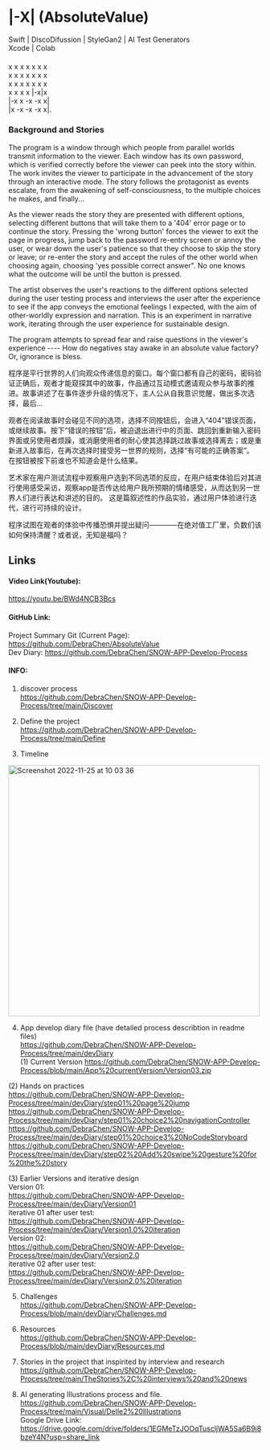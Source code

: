####    
####   
####   
#   |-X|   (AbsoluteValue)  
  
Swift | DiscoDifussion | StyleGan2 | AI Test Generators  
Xcode | Colab  
  
#### 
x x x x x x x  
x x x x x x x  
x x x x x x x  
x x x x |-x|x  
|-x x -x -x x|  
|x -x -x -x x|. 
  
  
  
  
 
### Background and Stories

The program is a window through which people from parallel worlds transmit information to the viewer. Each window has its own password, which is verified correctly before the viewer can peek into the story within. The work invites the viewer to participate in the advancement of the story through an interactive mode. The story follows the protagonist as events escalate, from the awakening of self-consciousness, to the multiple choices he makes, and finally... 

As the viewer reads the story they are presented with different options, selecting different buttons that will take them to a '404' error page or to continue the story. Pressing the 'wrong button' forces the viewer to exit the page in progress, jump back to the password re-entry screen or annoy the user, or wear down the user's patience so that they choose to skip the story or leave; or re-enter the story and accept the rules of the other world when choosing again, choosing 'yes possible correct answer". No one knows what the outcome will be until the button is pressed. 
  
The artist observes the user's reactions to the different options selected during the user testing process and interviews the user after the experience to see if the app conveys the emotional feelings I expected, with the aim of other-worldly expression and narration.  This is an experiment in narrative work, iterating through the user experience for sustainable design.

The program attempts to spread fear and raise questions in the viewer's experience ---- How do negatives stay awake in an absolute value factory? Or, ignorance is bless.
   
   
   
   
程序是平行世界的人们向观众传递信息的窗口。每个窗口都有自己的密码，密码验证正确后，观者才能窥探其中的故事，作品通过互动模式邀请观众参与故事的推进。故事讲述了在事件逐步升级的情况下，主人公从自我意识觉醒，做出多次选择，最后... 

观者在阅读故事时会碰见不同的选项，选择不同按钮后，会进入“404”错误页面，或继续故事。按下“错误的按钮”后，被迫退出进行中的页面、跳回到重新输入密码界面或另使用者烦躁，或消磨使用者的耐心使其选择跳过故事或选择离去；或是重新进入故事后，在再次选择时接受另一世界的规则，选择“有可能的正确答案”。 在按钮被按下前谁也不知道会是什么结果。 
  
艺术家在用户测试流程中观察用户选到不同选项的反应，在用户结束体验后对其进行使用感受采访，观察app是否传达给用户我所预期的情绪感受，从而达到另一世界人们进行表达和讲述的目的。  这是篇叙述性的作品实验，通过用户体验进行迭代，进行可持续的设计。

程序试图在观者的体验中传播恐惧并提出疑问————在绝对值工厂里，负数们该如何保持清醒？或者说，无知是福吗？ 
  
  
     
      
## Links

#### Video Link(Youtube):
https://youtu.be/BWd4NCB3Bcs  
  
  
#### GitHub Link:
  
Project Summary Git (Current Page): https://github.com/DebraChen/AbsoluteValue  
Dev Diary: https://github.com/DebraChen/SNOW-APP-Develop-Process  
  
  
#### INFO:

1. discover process  
https://github.com/DebraChen/SNOW-APP-Develop-Process/tree/main/Discover   
  
2. Define the project  
https://github.com/DebraChen/SNOW-APP-Develop-Process/tree/main/Define   
   
3. Timeline  
<img width="500" alt="Screenshot 2022-11-25 at 10 03 36" src="https://user-images.githubusercontent.com/91618091/203957585-d9bc1179-a4ab-4a2b-acc7-f257054d9c55.png">  
  
4. App develop diary file (have detailed process describtion in readme files)   
https://github.com/DebraChen/SNOW-APP-Develop-Process/tree/main/devDiary   
  (1) Current Version
      https://github.com/DebraChen/SNOW-APP-Develop-Process/blob/main/App%20currentVersion/Version03.zip  
        
  (2) Hands on practices   
      https://github.com/DebraChen/SNOW-APP-Develop-Process/tree/main/devDiary/step01%20page%20jump  
      https://github.com/DebraChen/SNOW-APP-Develop-Process/tree/main/devDiary/step01%20choice2%20navigationController  
      https://github.com/DebraChen/SNOW-APP-Develop-Process/tree/main/devDiary/step01%20choice3%20NoCodeStoryboard  
      https://github.com/DebraChen/SNOW-APP-Develop-Process/tree/main/devDiary/step02%20Add%20swipe%20gesture%20for%20the%20story  
   
  (3) Earlier Versions and iterative design  
      Version 01:   
      https://github.com/DebraChen/SNOW-APP-Develop-Process/tree/main/devDiary/Version01  
      iterative 01 after user test:  
      https://github.com/DebraChen/SNOW-APP-Develop-Process/tree/main/devDiary/Version1.0%20iteration  
      Version 02:  
      https://github.com/DebraChen/SNOW-APP-Develop-Process/tree/main/devDiary/Version2.0  
      iterative 02 after user test:   
      https://github.com/DebraChen/SNOW-APP-Develop-Process/tree/main/devDiary/Version2.0%20iteration  
      
5. Challenges  
    https://github.com/DebraChen/SNOW-APP-Develop-Process/blob/main/devDiary/Challenges.md  
   
6. Resources   
    https://github.com/DebraChen/SNOW-APP-Develop-Process/blob/main/devDiary/Resources.md   
  
7. Stories in the project that inspirited by interview and research   
https://github.com/DebraChen/SNOW-APP-Develop-Process/tree/main/TheStories%2C%20interviews%20and%20news  
  
8. AI generating Illustrations process and file. 
https://github.com/DebraChen/SNOW-APP-Develop-Process/tree/main/Visual/Delle2%20Illustrations   
  Google Drive Link:
  https://drive.google.com/drive/folders/1EGMeTzJOOqTuscljWA5Sa6B9i8bzeY4N?usp=share_link
  




